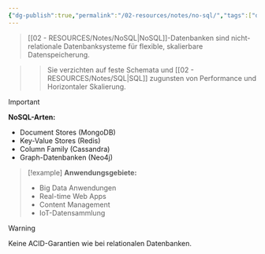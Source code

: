 ```yaml
---
{"dg-publish":true,"permalink":"/02-resources/notes/no-sql/","tags":["datenbank/arten","big-data/speicherung"],"noteIcon":"","updated":"2025-09-16T16:45:38.080+02:00"}
---
```



>[[02 - RESOURCES/Notes/NoSQL\|NoSQL]]-Datenbanken sind nicht-relationale Datenbanksysteme für flexible, skalierbare Datenspeicherung.

>>Sie verzichten auf feste Schemata und [[02 - RESOURCES/Notes/SQL\|SQL]] zugunsten von Performance und Horizontaler Skalierung.

>[!important] 
>**NoSQL-Arten:**
>- Document Stores (MongoDB)
>- Key-Value Stores (Redis)
>- Column Family (Cassandra)
>- Graph-Datenbanken (Neo4j)

>[!example] 
>**Anwendungsgebiete:**
>- Big Data Anwendungen
>- Real-time Web Apps
>- Content Management
>- IoT-Datensammlung

>[!warning] 
>Keine ACID-Garantien wie bei relationalen Datenbanken.